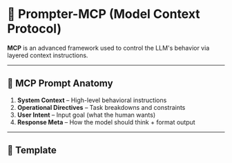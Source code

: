 # 📡 Prompter-MCP (Model Context Protocol)

**MCP** is an advanced framework used to control the LLM's behavior via layered context instructions.

---

## 🔧 MCP Prompt Anatomy

1. **System Context** – High-level behavioral instructions
2. **Operational Directives** – Task breakdowns and constraints
3. **User Intent** – Input goal (what the human wants)
4. **Response Meta** – How the model should think + format output

---

## 📄 Template

